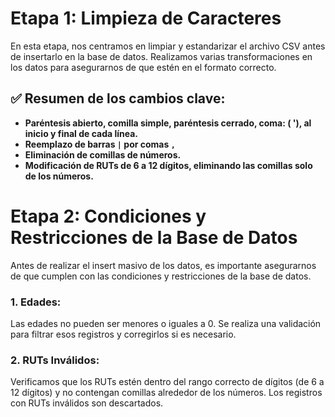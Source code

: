 # Etapa 1: Limpieza de Caracteres

En esta etapa, nos centramos en limpiar y estandarizar el archivo CSV antes de insertarlo en la base de datos. Realizamos varias transformaciones en los datos para asegurarnos de que estén en el formato correcto.

## ✅ Resumen de los cambios clave:

- **Paréntesis abierto, comilla simple, paréntesis cerrado, coma: ( '),  al inicio y final de cada línea.**
- **Reemplazo de barras `|` por comas `,`**
- **Eliminación de comillas de números.**
- **Modificación de RUTs de 6 a 12 dígitos, eliminando las comillas solo de los números.**

# Etapa 2: Condiciones y Restricciones de la Base de Datos

Antes de realizar el insert masivo de los datos, es importante asegurarnos de que cumplen con las condiciones y restricciones de la base de datos.

### 1. **Edades:**
   Las edades no pueden ser menores o iguales a 0. Se realiza una validación para filtrar esos registros y corregirlos si es necesario.

### 2. **RUTs Inválidos:**
   Verificamos que los RUTs estén dentro del rango correcto de dígitos (de 6 a 12 dígitos) y no contengan comillas alrededor de los números. Los registros con RUTs inválidos son descartados.


